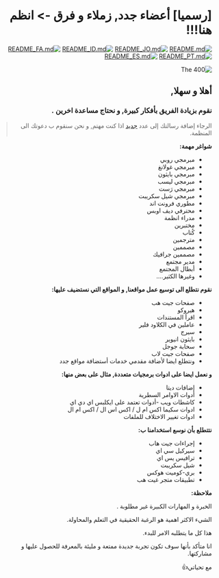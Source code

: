 <div dir="rtl">

<h1>[رسميا] أعضاء جدد, زملاء و فرق -> انظم هنا!!!</h1>

[![README.md](https://img.shields.io/badge/English-up-brightgreen)](README.md)
[![README_JO.md](https://img.shields.io/badge/Arabic-up-brightgreen)](README_JO.md)
[![README_ID.md](https://img.shields.io/badge/Indonesian-up-brightgreen)](README_ID.md)
[![README_FA.md](https://img.shields.io/badge/Persian-up-brightgreen)](README_FA.md)
[![README_PT.md](https://img.shields.io/badge/Portuguese-up-brightgreen)](README_PT.md)
[![README_ES.md](https://img.shields.io/badge/Spanish-up-brightgreen)](README_ES.md)

![The 400](images/the-400.gif)

## **أهلا و سهلا**,

### نقوم بزيادة الفريق بأفكار كبيرة, و نحتاج مساعدة اخرين .

> الرجاء إضافة رسالتك إلى عدد [جديد](https://github.com/slurpcode/join-our-team/issues/new?assignees=&labels=invite+me+to+the+organisation&template=invitation.yml&title=Please+invite+me+to+the+Slurp+Code+GitHub+Community+Organization) اذا كنت مهتم, و نحن سنقوم ب دعوتك الى المنظمة.

**شواغر مهمة:**

- مبرمجي روبي
- مبرمجي غولانغ
- مبرمجي بايثون
- مبرمجي ليسب
- مبرمجي رَست
- مبرمجي شيل سكريبت
- مطوري فرونت اند
- محترفي ديف اوبس
- مدراء انظمة
- مختبرين
- كُتاب
- مترجمين
- مصممين
- مصممين جرافيك
- مدير مجتمع
- أبطال المجتمع
- وغيرها الكثير....

**نقوم نتطلع الى توسيع عمل مواقعنا, و المواقع التي نستضيف عليها:**

- صفحات جيت هب
- هيروكو
- اقرأ المستندات
- عاملين في الكلاود فلير
- سيرج
- بايثون انيوير
- سحابة جوجل
- صفحات جيت لاب
- ونتطلع ايضا لأضافة مقدمي خدمات أستضافة مواقع جدد

**و نعمل ايضا على ادوات برمجيات متعددة, مثال على بعض منها:**

- إضافات ديتا
- أدوات الاوامر السطرية
- كاشطات ويب
  -أدوات تعتمد على ايكلبس اي دي اي
- ادوات سكيما اكس ام ل / اكس اس ال / اكس ام ال
- ادوات تغيير الاختلاف للملفات

**نتتطلع بأن نوسع استخدامنا ب:**

- إجراءات جيت هاب
- سيركيل سي اي
- ترافيس يس اي
- شيل سكريبت
- بري-كوميت هوكس
- تطبيقات متجر غيت هب

**ملاحظة:**

الخبرة و المهارات الكبيرة غير مطلوبة .

الشيء الاكثر اهمية هو الرغبة الحقيقية في التعلم والمحاولة.

هذا كل ما يتطلبه الامر للبدء.

انا متأكد بأنها سوف تكون تجربة جديدة ممتعة و مليئة بالمعرفة للحصول عليها و مشاركتها.

مع تحياتي👍

</div>
